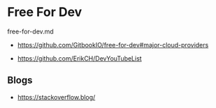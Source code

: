 # Free For Dev

free-for-dev.md

*   https://github.com/GitbookIO/free-for-dev#major-cloud-providers

*   https://github.com/ErikCH/DevYouTubeList

## Blogs

*   https://stackoverflow.blog/
